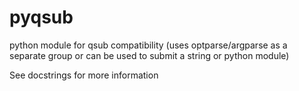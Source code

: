 # pyqsub
python module for qsub compatibility (uses optparse/argparse as a separate group or can be used to submit a string or python module)

See docstrings for more information
